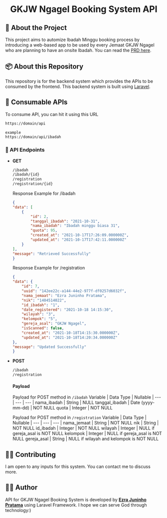 <h1 align="center">GKJW Ngagel Booking System API</h3>

## 📝 About the Project

This project aims to automize Ibadah Minggu booking process by introducing a web-based app to be used by every Jemaat GKJW Ngagel who are planning to have an onsite Ibadah. You can read the <a href="https://foremost-silene-d2b.notion.site/PRD-GKJW-Ngagel-Booking-System-47d0196902bb430eab426db3b27fa962">PRD here</a>.

## 📦 About this Repository

This repository is for the backend system which provides the APIs to be consumed by the frontend. This backend system is built using <a href="https://laravel.com">Laravel</a>.

## 🍴 Consumable APIs

To consume API, you can hit it using this URL
```sh
https://domain/api

example
https://domain/api/ibadah
```

### 🎯 API Endpoints

- **GET**
    ```sh
    /ibadah
    /ibadah/{id}
    /registration
    /registration/{id}
    ```
    Response Example for /ibadah
    ```json
    {
    "data": [
        {
            "id": 2,
            "tanggal_ibadah": "2021-10-31",
            "nama_ibadah": "Ibadah minggu biasa 31",
            "quota": 95,
            "created_at": "2021-10-17T17:26:09.000000Z",
            "updated_at": "2021-10-17T17:42:11.000000Z"
        }
    ],
    "message": "Retrieved Successfully"
    }
    ```
    Response Example for /registration
    ```json
    {
    "data": {
        "id": 7,
        "uuid": "142ee22c-a144-44e2-977f-df0257d6032f",
        "nama_jemaat": "Ezra Juninho Pratama",
        "nik": "1404514022",
        "id_ibadah": "1",
        "date_registered": "2021-10-18 14:15:30",
        "wilayah": "3",
        "kelompok": "5",
        "gereja_asal": "GKJW Ngagel",
        "isScanned": false,
        "created_at": "2021-10-18T14:15:30.000000Z",
        "updated_at": "2021-10-18T14:20:34.000000Z"
    },
    "message": "Updated Successfully"
    }
    ```
- **POST**
    ```sh
    /ibadah
    /registration
    ```
    #### Payload ####
    Payload for POST method in ```/ibadah```
    Variable | Data Type | Nullable
    | --- | --- | --- |
    nama_ibadah | String | NULL
    tanggal_ibadah | Date (yyyy-mm-dd) | NOT NULL
    quota | Integer | NOT NULL
    
    Payload for POST method in ```/registration```
    Variable | Data Type | Nullable
    | --- | --- | --- |
    nama_jemaat | String | NOT NULL
    nik | String | NOT NULL
    id_ibadah | Integer | NOT NULL
    wilayah | Integer | NULL if gereja_asal is NOT NULL
    kelompok | Integer | NULL if gereja_asal is NOT NULL
    gereja_asal | String | NULL if wilayah and kelompok is NOT NULL

## 🧑‍🔧 Contributing

I am open to any inputs for this system. You can contact me to discuss more.

## 🧑‍💻 Author

API for GKJW Ngagel Booking System is developed by <a href="https://www.linkedin.com/in/ezrajuninho/">**Ezra Juninho Pratama**</a> using Laravel Framework. I hope we can serve God through technology:)

